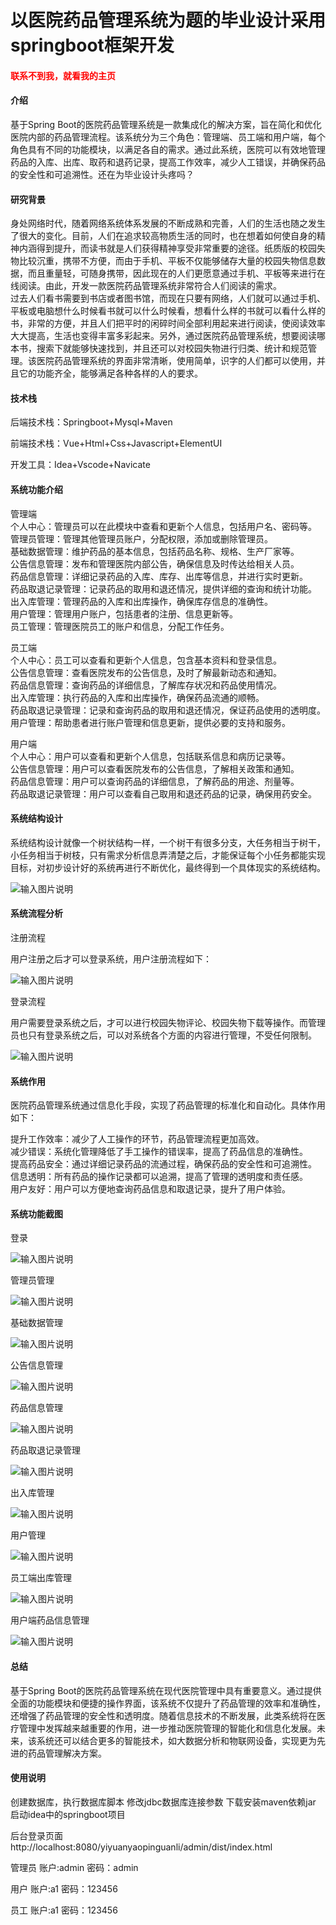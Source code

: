 # 以医院药品管理系统为题的毕业设计采用springboot框架开发

<h4 style='color:red'>联系不到我，就看我的主页 </h4> 
 
#### 介绍

基于Spring Boot的医院药品管理系统是一款集成化的解决方案，旨在简化和优化医院内部的药品管理流程。该系统分为三个角色：管理端、员工端和用户端，每个角色具有不同的功能模块，以满足各自的需求。通过此系统，医院可以有效地管理药品的入库、出库、取药和退药记录，提高工作效率，减少人工错误，并确保药品的安全性和可追溯性。还在为毕业设计头疼吗？

#### 研究背景

身处网络时代，随着网络系统体系发展的不断成熟和完善，人们的生活也随之发生了很大的变化。目前，人们在追求较高物质生活的同时，也在想着如何使自身的精神内涵得到提升，而读书就是人们获得精神享受非常重要的途径。纸质版的校园失物比较沉重，携带不方便，而由于手机、平板不仅能够储存大量的校园失物信息数据，而且重量轻，可随身携带，因此现在的人们更愿意通过手机、平板等来进行在线阅读。由此，开发一款医院药品管理系统非常符合人们阅读的需求。  
过去人们看书需要到书店或者图书馆，而现在只要有网络，人们就可以通过手机、平板或电脑想什么时候看书就可以什么时候看，想看什么样的书就可以看什么样的书，非常的方便，并且人们把平时的闲碎时间全部利用起来进行阅读，使阅读效率大大提高，生活也变得丰富多彩起来。另外，通过医院药品管理系统，想要阅读哪本书，搜索下就能够快速找到，并且还可以对校园失物进行归类、统计和规范管理。该医院药品管理系统的界面非常清晰，使用简单，识字的人们都可以使用，并且它的功能齐全，能够满足各种各样的人的要求。

#### 技术栈

后端技术栈：Springboot+Mysql+Maven

前端技术栈：Vue+Html+Css+Javascript+ElementUI

开发工具：Idea+Vscode+Navicate

#### 系统功能介绍

管理端  
个人中心：管理员可以在此模块中查看和更新个人信息，包括用户名、密码等。  
管理员管理：管理其他管理员账户，分配权限，添加或删除管理员。  
基础数据管理：维护药品的基本信息，包括药品名称、规格、生产厂家等。  
公告信息管理：发布和管理医院内部公告，确保信息及时传达给相关人员。  
药品信息管理：详细记录药品的入库、库存、出库等信息，并进行实时更新。  
药品取退记录管理：记录药品的取用和退还情况，提供详细的查询和统计功能。  
出入库管理：管理药品的入库和出库操作，确保库存信息的准确性。  
用户管理：管理用户账户，包括患者的注册、信息更新等。  
员工管理：管理医院员工的账户和信息，分配工作任务。  

员工端  
个人中心：员工可以查看和更新个人信息，包含基本资料和登录信息。  
公告信息管理：查看医院发布的公告信息，及时了解最新动态和通知。  
药品信息管理：查询药品的详细信息，了解库存状况和药品使用情况。  
出入库管理：执行药品的入库和出库操作，确保药品流通的顺畅。  
药品取退记录管理：记录和查询药品的取用和退还情况，保证药品使用的透明度。  
用户管理：帮助患者进行账户管理和信息更新，提供必要的支持和服务。  

用户端  
个人中心：用户可以查看和更新个人信息，包括联系信息和病历记录等。  
公告信息管理：用户可以查看医院发布的公告信息，了解相关政策和通知。  
药品信息管理：用户可以查询药品的详细信息，了解药品的用途、剂量等。  
药品取退记录管理：用户可以查看自己取用和退还药品的记录，确保用药安全。  

#### 系统结构设计

系统结构设计就像一个树状结构一样，一个树干有很多分支，大任务相当于树干，小任务相当于树枝，只有需求分析信息弄清楚之后，才能保证每个小任务都能实现目标，对初步设计好的系统再进行不断优化，最终得到一个具体现实的系统结构。

![输入图片说明](images/6f1dbbdcf1791ae6580202a650d24be.png)

#### 系统流程分析

注册流程

用户注册之后才可以登录系统，用户注册流程如下：

![输入图片说明](images/3bcfe6d4a3c1d63c222c5f8bad7ce73.png)

登录流程

用户需要登录系统之后，才可以进行校园失物评论、校园失物下载等操作。而管理员也只有登录系统之后，可以对系统各个方面的内容进行管理，不受任何限制。

![输入图片说明](images/df6815ea493e47520788ba40325d64a.png)

#### 系统作用

医院药品管理系统通过信息化手段，实现了药品管理的标准化和自动化。具体作用如下：

提升工作效率：减少了人工操作的环节，药品管理流程更加高效。  
减少错误：系统化管理降低了手工操作的错误率，提高了药品信息的准确性。  
提高药品安全：通过详细记录药品的流通过程，确保药品的安全性和可追溯性。  
信息透明：所有药品的操作记录都可以追溯，提高了管理的透明度和责任感。  
用户友好：用户可以方便地查询药品信息和取退记录，提升了用户体验。  

#### 系统功能截图

登录

![输入图片说明](images/7327d9543677e5c27f846eaa40067fd.png)

管理员管理

![输入图片说明](images/f2e42e4822b2de36a63b4861a750927.png)

基础数据管理

![输入图片说明](images/066fd46d6633d1a98b89a11f5636624.png)

公告信息管理

![输入图片说明](images/8bae686d0c0c8ce677422a50b22a179.png)

药品信息管理

![输入图片说明](images/a304922157c3dd6d3e5230e358923d6.png)

药品取退记录管理

![输入图片说明](images/0f109ccdf3d35bc89f978178d3471ee.png)

出入库管理

![输入图片说明](images/9495f116bb4bbc49071e2e6f9ebedb1.png)

用户管理

![输入图片说明](images/91931e1aad76e61768aebf5beab082a.png)

员工端出库管理

![输入图片说明](images/64217fce93bd3f61ab00dcc19ba4d57.png)

用户端药品信息管理

![输入图片说明](images/b3c0ae090f46d8c666798459847b2b3.png)

#### 总结

基于Spring Boot的医院药品管理系统在现代医院管理中具有重要意义。通过提供全面的功能模块和便捷的操作界面，该系统不仅提升了药品管理的效率和准确性，还增强了药品管理的安全性和透明度。随着信息技术的不断发展，此类系统将在医疗管理中发挥越来越重要的作用，进一步推动医院管理的智能化和信息化发展。未来，该系统还可以结合更多的智能技术，如大数据分析和物联网设备，实现更为先进的药品管理解决方案。

#### 使用说明

创建数据库，执行数据库脚本 修改jdbc数据库连接参数 下载安装maven依赖jar 启动idea中的springboot项目

后台登录页面
http://localhost:8080/yiyuanyaopinguanli/admin/dist/index.html

管理员				账户:admin 		密码：admin

用户				账户:a1 		密码：123456

员工				账户:a1 		密码：123456